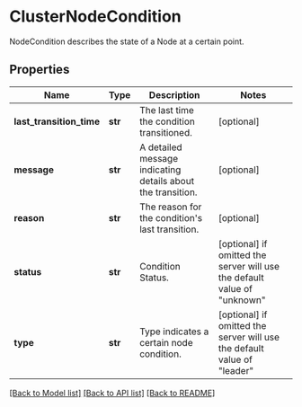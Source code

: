 # ClusterNodeCondition

NodeCondition describes the state of a Node at a certain point.
## Properties
Name | Type | Description | Notes
------------ | ------------- | ------------- | -------------
**last_transition_time** | **str** | The last time the condition transitioned. | [optional] 
**message** | **str** | A detailed message indicating details about the transition. | [optional] 
**reason** | **str** | The reason for the condition&#39;s last transition. | [optional] 
**status** | **str** | Condition Status. | [optional]  if omitted the server will use the default value of "unknown"
**type** | **str** | Type indicates a certain node condition. | [optional]  if omitted the server will use the default value of "leader"

[[Back to Model list]](../README.md#documentation-for-models) [[Back to API list]](../README.md#documentation-for-api-endpoints) [[Back to README]](../README.md)


